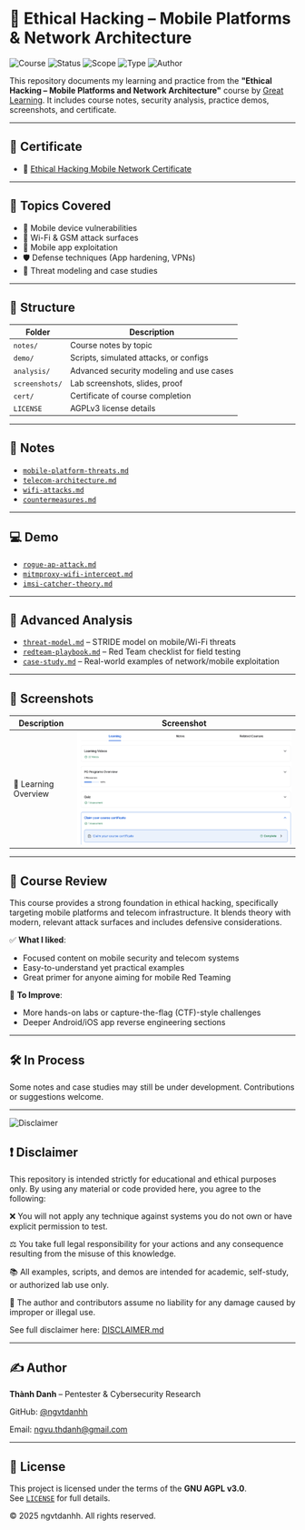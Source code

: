 # 📱 Ethical Hacking – Mobile Platforms & Network Architecture

![Course](https://img.shields.io/badge/Simplilearn-Kali%20Linux%20Basics-Completed-red?style=flat-square&logo=linux)
![Status](https://img.shields.io/badge/Status-Completed-blue?style=flat-square&logo=verizon)
![Scope](https://img.shields.io/badge/Focus-Mobile%20&%20Telecom-red?style=flat-square&logo=signal)
![Type](https://img.shields.io/badge/Type-Self--Study-orange?style=flat-square&logo=openaccess)
![Author](https://img.shields.io/badge/Maintainer-Thành%20Danh-blueviolet?style=flat-square&logo=github)


This repository documents my learning and practice from the **"Ethical Hacking – Mobile Platforms and Network Architecture"** course by [Great Learning](https://www.mygreatlearning.com/). It includes course notes, security analysis, practice demos, screenshots, and certificate.

---

## 📜 Certificate

-  🧠 [Ethical Hacking Mobile Network Certificate](./cert/certificate-ethical-hacking-learning.pdf)

---

## 📒 Topics Covered

- 📱 Mobile device vulnerabilities
- 📶 Wi-Fi & GSM attack surfaces
- 🧪 Mobile app exploitation
- 🛡️ Defense techniques (App hardening, VPNs)
- 🧠 Threat modeling and case studies

---

## 📂 Structure

| Folder | Description |
|--------|-------------|
| `notes/` | Course notes by topic |
| `demo/` | Scripts, simulated attacks, or configs |
| `analysis/` | Advanced security modeling and use cases |
| `screenshots/` | Lab screenshots, slides, proof |
| `cert/` | Certificate of course completion |
| `LICENSE` | AGPLv3 license details |

---

## 📘 Notes

- [`mobile-platform-threats.md`](./notes/mobile-platform-threats.md)
- [`telecom-architecture.md`](./notes/telecom-architecture.md)
- [`wifi-attacks.md`](./notes/wifi-attacks.md)
- [`countermeasures.md`](./notes/countermeasures.md)

---

## 💻 Demo

- [`rogue-ap-attack.md`](./demo/rogue-ap-attack.md)
- [`mitmproxy-wifi-intercept.md`](./demo/mitmproxy-wifi-intercept.md)
- [`imsi-catcher-theory.md`](./demo/imsi-catcher-theory.md)

---

## 🔎 Advanced Analysis

- [`threat-model.md`](./analysis/threat-model.md) – STRIDE model on mobile/Wi-Fi threats
- [`redteam-playbook.md`](./analysis/redteam-playbook.md) – Red Team checklist for field testing
- [`case-study.md`](./analysis/case-study.md) – Real-world examples of network/mobile exploitation

---

## 📸 Screenshots

| Description | Screenshot |
|-------------|------------|
| 📜 Learning Overview | ![](./screenshots/certificate-ethical-hacking-learning.png) |

---

## 📝 Course Review

This course provides a strong foundation in ethical hacking, specifically targeting mobile platforms and telecom infrastructure. It blends theory with modern, relevant attack surfaces and includes defensive considerations.

✅ **What I liked**:
- Focused content on mobile security and telecom systems
- Easy-to-understand yet practical examples
- Great primer for anyone aiming for mobile Red Teaming

📌 **To Improve**:
- More hands-on labs or capture-the-flag (CTF)-style challenges
- Deeper Android/iOS app reverse engineering sections

---

## 🛠️ In Process

Some notes and case studies may still be under development. Contributions or suggestions welcome.

---

![Disclaimer](https://img.shields.io/badge/Use%20Responsibly-Ethical%20Hacking-orange?style=flat-square&logo=hackthebox)

## ❗ Disclaimer

This repository is intended strictly for educational and ethical purposes only.
By using any material or code provided here, you agree to the following:

❌ You will not apply any technique against systems you do not own or have explicit permission to test.

⚖️ You take full legal responsibility for your actions and any consequence resulting from the misuse of this knowledge.

📚 All examples, scripts, and demos are intended for academic, self-study, or authorized lab use only.

🔐 The author and contributors assume no liability for any damage caused by improper or illegal use.

See full disclaimer here: [DISCLAIMER.md](./DISCLAIMER.md)

---

## ✍️ Author

**Thành Danh** – Pentester & Cybersecurity Research  

GitHub: [@ngvtdanhh](https://github.com/ngvtdanhh)  

Email: ngvu.thdanh@gmail.com

---

## 📄 License

This project is licensed under the terms of the **GNU AGPL v3.0**.  
See [`LICENSE`](./LICENSE) for full details.

© 2025 ngvtdanhh. All rights reserved.
